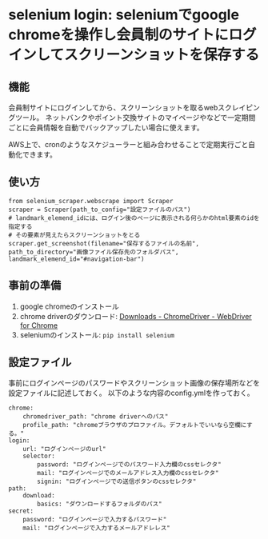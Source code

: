 # selenium login: seleniumでgoogle chromeを操作し会員制のサイトにログインしてスクリーンショットを保存する
## 機能
会員制サイトにログインしてから、スクリーンショットを取るwebスクレイピングツール。
ネットバンクやポイント交換サイトのマイページやなどで一定期間ごとに会員情報を自動でバックアップしたい場合に使えます。

AWS上で、cronのようなスケジューラーと組み合わせることで定期実行ごと自動化できます。

## 使い方

    from selenium_scraper.webscrape import Scraper
    scraper = Scraper(path_to_config="設定ファイルのパス")
    # landmark_elemend_idには、ログイン後のページに表示される何らかのhtml要素のidを指定する
    # その要素が見えたらスクリーンショットをとる
    scraper.get_screenshot(filename="保存するファイルの名前", path_to_directory="画像ファイル保存先のフォルダパス", landmark_elemend_id="#navigation-bar")

## 事前の準備
1. google chromeのインストール
2. chrome driverのダウンロード: [Downloads - ChromeDriver - WebDriver for Chrome](https://chromedriver.chromium.org/downloads)
3. seleniumのインストール: `pip install selenium`

## 設定ファイル
事前にログインページのパスワードやスクリーンショット画像の保存場所などを設定ファイルに記述しておく。
以下のような内容のconfig.ymlを作っておく。

    chrome:
        chromedriver_path: "chrome driverへのパス"
        profile_path: "chromeブラウザのプロファイル。デフォルトでいいなら空欄にする。"
    login:
        url: "ログインページのurl"
        selector:
            password: "ログインページでのパスワード入力欄のcssセレクタ"
            mail: "ログインページでのメールアドレス入力欄のcssセレクタ"
            signin: "ログインページでの送信ボタンのcssセレクタ"
    path:
        download:
            basics: "ダウンロードするフォルダのパス"
    secret:
        password: "ログインページで入力するパスワード"
        mail: "ログインページで入力するメールアドレレス"
    
